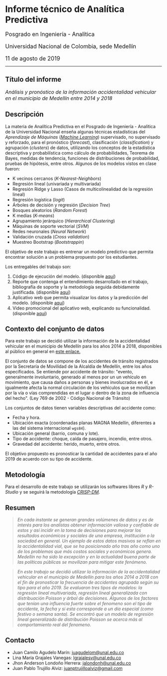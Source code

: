 # **Informe técnico de Analítica Predictiva** 
<font size = "4"> Posgrado en Ingeniería - Analítica <br>

Universidad Nacional de Colombia, sede Medellín <br>

11 de agosto de 2019
</font>

---

## **Título del informe**
<font size = "3"> 
<i>

Análisis y pronóstico de la información accidentalidad vehicular en el municipio de Medellín entre 2014 y 2018 <br>

</i>
</font>

## **Descripción**
La materia de Analítica Predictiva en el Posgrado de Ingeniería - Analítica de la Universidad Nacional enseña algunas técnicas estadísticas del *Aprendizaje de Máquinas* ([*Machine Learning*](https://en.wikipedia.org/wiki/Machine_learning)) supervisado, no supervisado y reforzado, para el pronóstico (*forecast*), clasificación (*classification*) y agrupación (*clusters*) de datos, utilizando los conceptos de la estadística descriptiva y probabilística como cálculo de probabilidades, Teorema de Bayes, medidas de  tendencia, funciones de distribuciones de probabilidad, pruebas de hipótesis, entre otros. Algunos de los modelos vistos en clase fueron:

* K vecinos cercanos (*K-Nearest-Neighbors*)
* Regresión lineal (univariada y multivariada) 
* Regresión Ridge y Lasso (Casos de multicolinealidad de la regresión lineal)
* Regresión logística (*logit*)
* Árboles de decisión y regresión (*Decision Tree*)
* Bosques aleatorios (*Random Forest*)
* K medias (*K-means*)
* Agrupamiento jerárquico (*Hierarchical Clustering*)
* Máquinas de soporte vectorial (*SVM*)
* Redes neuronales (*Neural Network*)
* Validación cruzada (*Cross validation*)
* Muestreo Bootstrap (*Bootstrappin*)

El objetivo de este trabajo es entrenar un modelo predictivo que permita encontrar solución a un problema propuesto por los estudiantes.

Los entregables del trabajo son:

1. Código de ejecución del modelo. (disponible [aquí](https://juapatral.github.io/analitica-predictiva-accidentalidad-2019/app/accidentalidad-2014-2018.Rmd))
2. Reporte que contenga el entendimiento desarrollado en el trabajo, bibliografía de soporte y la metodología seguida debidamente justificada. (disponible [aquí](https://juapatral.github.io/analitica-predictiva-accidentalidad-2019/app/accidentalidad-2014-2018.html))
3. Aplicativo web que permita visualizar los datos y la predicción del modelo. (disponible [aquí](https://juapatral.shinyapps.io/MoviliApp/))
4. Video promocional del aplicativo web, explicando su funcionalidad. (disponible [aquí](https://youtu.be/yK3SiymGsHs)) 

## **Contexto del conjunto de datos**

Para este trabajo se decidió utilizar la información de la accidentalidad vehicular en el municipio de Medellín para los años 2014 a 2018, disponibles al público en general en [este enlace.](https://geomedellin-m-medellin.opendata.arcgis.com/datasets/accidentalidad-georreferenciada-2018)

El conjunto de datos se compone de los accidentes de tránsito registrados por la Secretaría de Movilidad de la Alcaldía de Medellín, entre los años especificados. Se entiende por accidente de tránsito: "evento, generalmente involuntario, generado al menos por un  un vehículo en movimiento, que causa daños a personas y bienes involucrados en él, e igualmente afecta la normal circulación de los vehículos que se movilizan por la vía o vías comprendidas en el lugar o dentro de la zona de influencia del hecho". (Ley 769 de 2002 - Código Nacional de Tránsito)

Los conjuntos de datos tienen variables descriptivas del accidente como:

+ Fecha y hora.
+ Ubicación exacta (coordenadas planas MAGNA Medellín, diferentes a las del sistema internacional `wgs84`).
+ Ubicación general (barrio, comuna y lote).
+ Tipo de accidente: choque, caída de pasajero, incendio, entre otros.
+ Gravedad del accidente: herido, muerto, entre otros. 

El objetivo propuesto es pronosticar la cantidad de accidentes para el año 2019 de acuerdo con su tipo de accidente.  

## **Metodología**

Para el desarrollo de este trabajo se utilizarán los softwares libres *R* y *R-Studio* y se seguirá la metodología [*CRISP-DM*](https://jdvelasq.github.io/ruta-n-predictiva/_downloads/5731da83c31e211e9b774ae8713246ed/CRISP-DM.pdf).

## **Resumen**

>*En cada instante se generan grandes volúmenes de datos y es de interés para los analístas obtener información valiosa y confiable de estos y así incidir en la toma de decisiones para mejorar los resultados económicos y sociales de una empresa, institución o la sociedad en general. Un ejemplo de estos datos masivos se reflan en la accidentalidad vial, que se ha posicionado año tras año como uno de los problemas que más costos sociales y económicos genera. Medellín no ha sido la excepción y en la actualidad buena parte de las políticas públicas se movilizan para mitigar este fenómeno.* 

>*En este trabajo se decidió utilizar la información de la accidentalidad vehicular en el municipio de Medellín para los años 2014 a 2018 con el fin de pronosticar la frecuencia de accidentes agrupada según su tipo para el año 2019. Se evaluaron tres tipos de modelos: la regresión lineal multivariada, regresión lineal generalizada con distribuación Poisson y árbol de decisiones. Algunos de los factores que tenían una influencia fuerte sobre el fenomeno son el tipo de accidente, la fecha y si esta corresponde a un día especial (como festivo o semana santa). Se encontró que un modelo de regresión lineal generalizado de distribución Poisson se acerca más al comportamiento real del fenomeno.*


## **Contacto**

* Juan Camilo Agudelo Marín: juagudelom@unal.edu.co
* Lina María Grajales Vanegas: lgrajalesv@unal.edu.co
* Jhon Anderson Londoño Herrera: jalondonh@unal.edu.co
* Juan Pablo Trujillo Alviz: juanptrujilloalviz@gmail.com